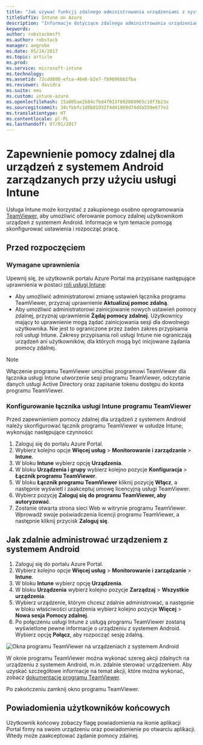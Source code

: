 ```yaml
---
title: "Jak używać funkcji zdalnego administrowania urządzeniami z systemem Android przy użyciu programu TeamViewer"
titleSuffix: Intune on Azure
description: "Informacje dotyczące zdalnego administrowania urządzeniami z systemem Android przy użyciu programu TeamViewer."
keywords: 
author: robstackmsft
ms.author: robstack
manager: angrobe
ms.date: 05/24/2017
ms.topic: article
ms.prod: 
ms.service: microsoft-intune
ms.technology: 
ms.assetid: 72cdd888-efca-46e6-b2e7-fb9696bb2fba
ms.reviewer: davidra
ms.suite: ems
ms.custom: intune-azure
ms.openlocfilehash: 15a005ae2b84c7bd4f913f892089965c10f3b23e
ms.sourcegitcommit: 34cfebfc1d8b81032f4d41869d74dda559e677e2
ms.translationtype: HT
ms.contentlocale: pl-PL
ms.lasthandoff: 07/01/2017
---
```

# <a name="provide-remote-assistance-for-intune-managed-android-devices"></a>Zapewnienie pomocy zdalnej dla urządzeń z systemem Android zarządzanych przy użyciu usługi Intune

Usługa Intune może korzystać z zakupionego osobno oprogramowania [TeamViewer](https://www.teamviewer.com), aby umożliwić oferowanie pomocy zdalnej użytkownikom urządzeń z systemem Android. Informacje w tym temacie pomogą skonfigurować ustawienia i rozpocząć pracę.

## <a name="before-you-start"></a>Przed rozpoczęciem

### <a name="required-permissions"></a>Wymagane uprawnienia

Upewnij się, że użytkownik portalu Azure Portal ma przypisane następujące uprawnienia w postaci [roli usługi Intune](https://docs.microsoft.com/intune-azure/access-control/role-based-access-control):
- Aby umożliwić administratorowi zmianę ustawień łącznika programu TeamViewer, przyznaj uprawnienie **Aktualizuj pomoc zdalną**.
- Aby umożliwić administratorowi zainicjowanie nowych ustawień pomocy zdalnej, przyznaj uprawnienie **Żądaj pomocy zdalnej**. Użytkownicy mający to uprawnienie mogą żądać zainicjowania sesji dla dowolnego użytkownika. Nie jest to ograniczone przez żaden zakres przypisania roli usługi Intune. Zakresy przypisania roli usługi Intune nie ograniczają urządzeń ani użytkowników, dla których mogą być inicjowane żądania pomocy zdalnej.

>[!NOTE]
>Włączenie programu TeamViewer umożliwi programowi TeamViewer dla łącznika usługi Intune utworzenie sesji programu TeamViewer, odczytanie danych usługi Active Directory oraz zapisanie tokenu dostępu do konta programu TeamViewer.

### <a name="configure-the-intune-teamviewer-connector"></a>Konfigurowanie łącznika usługi Intune programu TeamViewer

Przed zapewnieniem pomocy zdalnej dla urządzeń z systemem Android należy skonfigurować łącznik programu TeamViewer w usłudze Intune, wykonując następujące czynności:


1. Zaloguj się do portalu Azure Portal.
2. Wybierz kolejno opcje **Więcej usług** > **Monitorowanie i zarządzanie** > **Intune**.
3. W bloku **Intune** wybierz opcję **Urządzenia**.
4. W bloku **Urządzenia i grupy** wybierz kolejno pozycje **Konfiguracja** > **Łącznik programu TeamViewer**.
5. W bloku **Łącznik programu TeamViewer** kliknij pozycję **Włącz**, a następnie wyświetl i zaakceptuj umowę licencyjną usługi TeamViewer.
6. Wybierz pozycję **Zaloguj się do programu TeamViewer, aby autoryzować**.
7. Zostanie otwarta strona sieci Web w witrynie programu TeamViewer. Wprowadź swoje poświadczenia licencji programu TeamViewer, a następnie kliknij przycisk **Zaloguj się**.


## <a name="how-to-remotely-administer-an-android-device"></a>Jak zdalnie administrować urządzeniem z systemem Android

1. Zaloguj się do portalu Azure Portal.
2. Wybierz kolejno opcje **Więcej usług** > **Monitorowanie i zarządzanie** > **Intune**.
3. W bloku **Intune** wybierz opcję **Urządzenia**.
4. W bloku **Urządzenia** wybierz kolejno pozycje **Zarządzaj** > **Wszystkie urządzenia**.
5. Wybierz urządzenie, którym chcesz zdalnie administrować, a następnie w bloku właściwości urządzenia wybierz kolejno pozycje **Więcej** > **Nowa sesja Pomocy zdalnej**.
6. Po połączeniu usługi Intune z usługą programu TeamViewer zostaną wyświetlone pewne informacje o urządzeniu z systemem Android. Wybierz opcję **Połącz**, aby rozpocząć sesję zdalną.

![Okna programu TeamViewer na urządzeniach z systemem Android](./media/android-teamviewer.png)

W oknie programu TeamViewer można wykonać szereg akcji zdalnych na urządzeniu z systemem Android, m.in. zdalnie sterować urządzeniem. Aby uzyskać szczegółowe informacje na temat akcji, które można wykonać, zobacz [dokumentację programu TeamViewer](https://www.teamviewer.com/support/documents/).

Po zakończeniu zamknij okno programu TeamViewer.

## <a name="end-user-notifications"></a>Powiadomienia użytkowników końcowych

Użytkownik końcowy zobaczy flagę powiadomienia na ikonie aplikacji Portal firmy na swoim urządzeniu oraz powiadomienie po otwarciu aplikacji. Wtedy może zaakceptować żądanie pomocy zdalnej.

